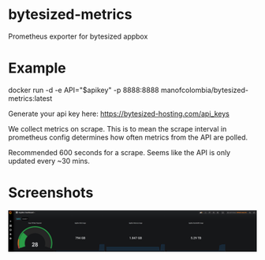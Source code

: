 # bytesized-metrics
Prometheus exporter for bytesized appbox

# Example
docker run -d -e API="$apikey" -p 8888:8888  manofcolombia/bytesized-metrics:latest

Generate your api key here: https://bytesized-hosting.com/api_keys

We collect metrics on scrape. This is to mean the scrape interval in prometheus config determines how often metrics from the API are polled.

Recommended 600 seconds for a scrape. Seems like the API is only updated every ~30 mins.

# Screenshots

![alt text](https://github.com/manofcolombia/bytesized-metrics/blob/dev/extras/bytesized-dashboard.png?raw=true)
